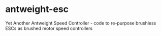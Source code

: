 antweight-esc
=============

Yet Another Antweight Speed Controller - code to re-purpose brushless ESCs as brushed motor speed controllers